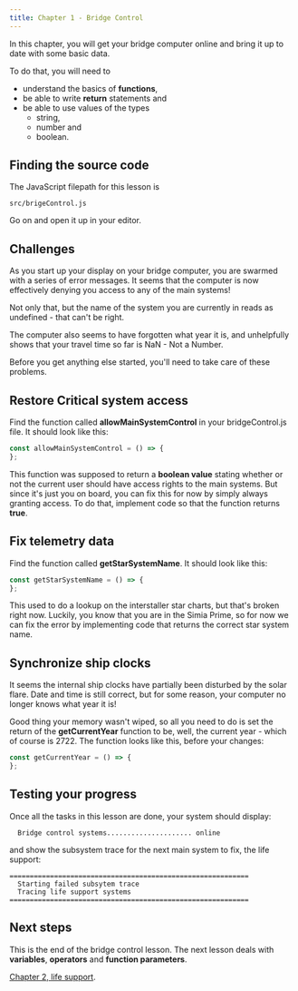 ```yaml
---
title: Chapter 1 - Bridge Control
---
```


In this chapter, you will get your bridge computer online and bring it up to date with some basic
data.

To do that, you will need to
* understand the basics of **functions**,
* be able to write **return** statements and
* be able to use values of the types 
  * string,
  * number and
  * boolean.

## Finding the source code
The JavaScript filepath for this lesson is 
```
src/brigeControl.js
```
Go on and open it up in your editor.

## Challenges
As you start up your display on your bridge computer, you are swarmed with a series of error
messages. It seems that the computer is now effectively denying you access to any of the main
systems!

Not only that, but the name of the system you are currently in reads as undefined - 
that can't be right.

The computer also seems to have forgotten what year it is, and unhelpfully shows that your 
travel time so far is NaN - Not a Number.

Before you get anything else started, you'll need to take care of these problems.

## Restore Critical system access
Find the function called **allowMainSystemControl** in your bridgeControl.js file. It should look
like this:
```jsx
const allowMainSystemControl = () => {
};

```

This function was supposed to return a **boolean value** stating whether or not the current user
should have access rights to the main systems. But since it's just you on board, you can fix
this for now by simply always granting access. To do that, implement code so that the function
returns **true**.

## Fix telemetry data
Find the function called **getStarSystemName**. It should look like this:
```jsx
const getStarSystemName = () => {
};
```

This used to do a lookup on the interstaller star charts, but that's broken right now. Luckily, you
know that you are in the Simia Prime, so for now we can fix the error by implementing code that
returns the correct star system name.

## Synchronize ship clocks
It seems the internal ship clocks have partially been disturbed by the solar flare. Date and time
is still correct, but for some reason, your computer no longer knows what year it is!

Good thing your memory wasn't wiped, so all you need to do is set the return of the 
**getCurrentYear** function to be, well, the current year - which of course is 2722. The function
looks like this, before your changes:
```jsx
const getCurrentYear = () => {
};
```

## Testing your progress
Once all the tasks in this lesson are done, your system should display:
```
  Bridge control systems..................... online
```
and show the subsystem trace for the next main system to fix, the life support:
```
===========================================================
  Starting failed subsytem trace
  Tracing life support systems
===========================================================
```

## Next steps
This is the end of the bridge control lesson. The next lesson deals with **variables**, 
**operators** and **function parameters**.

[Chapter 2, life support](LIFE_SUPPORT "Chapter 2 - Life support").
